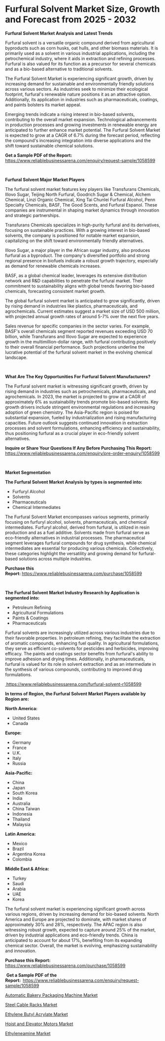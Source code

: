 <p><h1>Furfural Solvent Market Size, Growth and Forecast from 2025 - 2032</h1></p><p><strong>Furfural Solvent Market Analysis and Latest Trends</strong></p>
<p><p>Furfural solvent is a versatile organic compound derived from agricultural byproducts such as corn husks, oat hulls, and other biomass materials. It is primarily used as a solvent in various industrial applications, including the petrochemical industry, where it aids in extraction and refining processes. Furfural is also valued for its function as a precursor for several chemicals and as a bio-based alternative to traditional solvents.</p><p>The Furfural Solvent Market is experiencing significant growth, driven by increasing demand for sustainable and environmentally friendly solutions across various sectors. As industries seek to minimize their ecological footprint, furfural's renewable nature positions it as an attractive option. Additionally, its application in industries such as pharmaceuticals, coatings, and paints bolsters its market appeal.</p><p>Emerging trends indicate a rising interest in bio-based solvents, contributing to the overall market expansion. Technological advancements in production processes and growing investments in renewable energy are anticipated to further enhance market potential. The Furfural Solvent Market is expected to grow at a CAGR of 6.7% during the forecast period, reflecting the compound's increasing integration into diverse applications and the shift toward sustainable chemical solutions.</p></p>
<p><strong>Get a Sample PDF of the Report:&nbsp;</strong> <a href="https://www.reliablebusinessarena.com/enquiry/request-sample/1058599?utm_campaign=2563&utm_medium=2&utm_source=Github&utm_content=ia&utm_term=31032025&utm_id=furfural-solvent">https://www.reliablebusinessarena.com/enquiry/request-sample/1058599</a></p>
<p>&nbsp;</p>
<p><strong>Furfural Solvent Major Market Players</strong></p>
<p><p>The furfural solvent market features key players like Transfurans Chemicals, Illovo Sugar, Teijing North Furfural, Goodrich Sugar & Chemical, Alchem Chemical, Linzi Organic Chemical, Xing Tai Chunlei Furfural Alcohol, Penn Specialty Chemicals, BASF, The Good Scents, and Furfural Espanol. These companies are instrumental in shaping market dynamics through innovation and strategic partnerships.</p><p>Transfurans Chemicals specializes in high-purity furfural and its derivatives, focusing on sustainable practices. With a growing interest in bio-based solvents, the company is positioned for notable market expansion, capitalizing on the shift toward environmentally friendly alternatives.</p><p>Illovo Sugar, a major player in the African sugar industry, also produces furfural as a byproduct. The company's diversified portfolio and strong regional presence in biofuels indicate a robust growth trajectory, especially as demand for renewable chemicals increases.</p><p>BASF, as a global chemical leader, leverages its extensive distribution network and R&D capabilities to penetrate the furfural market. Their commitment to sustainability aligns with global trends favoring bio-based chemicals, forecasting consistent market growth.</p><p>The global furfural solvent market is anticipated to grow significantly, driven by rising demand in industries like plastics, pharmaceuticals, and agrochemicals. Current estimates suggest a market size of USD 500 million, with projected annual growth rates of around 5-7% over the next five years.</p><p>Sales revenue for specific companies in the sector varies. For example, BASF's overall chemicals segment reported revenues exceeding USD 70 billion, while Transfurans and Illovo Sugar are expected to experience growth in the multimillion-dollar range, with furfural contributing positively to their overall financial performance. Such projections underline the lucrative potential of the furfural solvent market in the evolving chemical landscape.</p></p>
<p>&nbsp;</p>
<p><strong>What Are The Key Opportunities For Furfural Solvent Manufacturers?</strong></p>
<p><p>The Furfural solvent market is witnessing significant growth, driven by rising demand in industries such as petrochemicals, pharmaceuticals, and agrochemicals. In 2023, the market is projected to grow at a CAGR of approximately 6% as sustainability trends promote bio-based solvents. Key growth drivers include stringent environmental regulations and increasing adoption of green chemistry. The Asia-Pacific region is poised for substantial expansion, fueled by industrialization and rising manufacturing capacities. Future outlook suggests continued innovation in extraction processes and solvent formulations, enhancing efficiency and sustainability, thus positioning furfural as a crucial player in eco-friendly solvent alternatives.</p></p>
<p><strong>Inquire or Share Your Questions If Any Before Purchasing This Report:</strong> <a href="https://www.reliablebusinessarena.com/enquiry/pre-order-enquiry/1058599?utm_campaign=2563&utm_medium=2&utm_source=Github&utm_content=ia&utm_term=31032025&utm_id=furfural-solvent">https://www.reliablebusinessarena.com/enquiry/pre-order-enquiry/1058599</a></p>
<p>&nbsp;</p>
<p><strong>Market Segmentation</strong></p>
<p><strong>The Furfural Solvent Market Analysis by types is segmented into:</strong></p>
<p><ul><li>Furfuryl Alcohol</li><li>Solvents</li><li>Pharmaceuticals</li><li>Chemical Intermediates</li></ul></p>
<p><p>The Furfural Solvent Market encompasses various segments, primarily focusing on furfuryl alcohol, solvents, pharmaceuticals, and chemical intermediates. Furfuryl alcohol, derived from furfural, is utilized in resin production and as a fuel additive. Solvents made from furfural serve as eco-friendly alternatives in industrial processes. The pharmaceutical segment leverages furfural compounds for drug synthesis, while chemical intermediates are essential for producing various chemicals. Collectively, these categories highlight the versatility and growing demand for furfural-based solutions across multiple industries.</p></p>
<p><strong>Purchase this Report:&nbsp;</strong><a href="https://www.reliablebusinessarena.com/purchase/1058599?utm_campaign=2563&utm_medium=2&utm_source=Github&utm_content=ia&utm_term=31032025&utm_id=furfural-solvent">https://www.reliablebusinessarena.com/purchase/1058599</a></p>
<p>&nbsp;</p>
<p><strong>The Furfural Solvent Market Industry Research by Application is segmented into:</strong></p>
<p><ul><li>Petroleum Refining</li><li>Agricultural Formulations</li><li>Paints & Coatings</li><li>Pharmaceuticals</li></ul></p>
<p><p>Furfural solvents are increasingly utilized across various industries due to their favorable properties. In petroleum refining, they facilitate the extraction of aromatic compounds, enhancing fuel quality. In agricultural formulations, they serve as efficient co-solvents for pesticides and herbicides, improving efficacy. The paints and coatings sector benefits from furfural's ability to improve adhesion and drying times. Additionally, in pharmaceuticals, furfural is valued for its role in solvent extraction and as an intermediate in the synthesis of various compounds, contributing to improved drug formulations.</p></p>
<p><a href="https://www.reliablebusinessarena.com/furfural-solvent-r1058599?utm_campaign=2563&utm_medium=2&utm_source=Github&utm_content=ia&utm_term=31032025&utm_id=furfural-solvent">&nbsp;https://www.reliablebusinessarena.com/furfural-solvent-r1058599</a></p>
<p><strong>In terms of Region, the Furfural Solvent Market Players available by Region are:</strong></p>
<p>
    <p> <strong> North America: </strong>
        <ul>
            <li>United States</li>
            <li>Canada</li>
        </ul>
        </p> 
    <p> <strong> Europe: </strong>
        <ul>
            <li>Germany</li>
            <li>France</li>
            <li>U.K.</li>
            <li>Italy</li>
            <li>Russia</li>
        </ul>
        </p> 
    <p> <strong> Asia-Pacific: </strong>
        <ul>
            <li>China</li>
            <li>Japan</li>
            <li>South Korea</li>
            <li>India</li>
            <li>Australia</li>
            <li>China Taiwan</li>
            <li>Indonesia</li>
            <li>Thailand</li>
            <li>Malaysia</li>
        </ul>
        </p> 
    <p> <strong> Latin America: </strong>
        <ul>
            <li>Mexico</li>
            <li>Brazil</li>
            <li>Argentina Korea</li>
            <li>Colombia</li>
        </ul>
        </p> 
    <p> <strong> Middle East & Africa: </strong>
        <ul>
            <li>Turkey</li>
            <li>Saudi</li>
            <li>Arabia</li>
            <li>UAE</li>
            <li>Korea</li>
        </ul>
    </p>
    </p>
<p><p>The furfural solvent market is experiencing significant growth across various regions, driven by increasing demand for bio-based solvents. North America and Europe are projected to dominate, with market shares of approximately 30% and 28%, respectively. The APAC region is also witnessing robust growth, expected to capture around 25% of the market, driven by industrial applications and eco-friendly trends. China is anticipated to account for about 17%, benefiting from its expanding chemical sector. Overall, the market is evolving, emphasizing sustainability and innovation.</p></p>
<p><strong>Purchase this Report: </strong><a href="https://www.reliablebusinessarena.com/purchase/1058599?utm_campaign=2563&utm_medium=2&utm_source=Github&utm_content=ia&utm_term=31032025&utm_id=furfural-solvent">https://www.reliablebusinessarena.com/purchase/1058599</a></p>
<p>&nbsp;<strong>Get a Sample PDF of the Report:&nbsp;&nbsp;</strong><a href="https://www.reliablebusinessarena.com/enquiry/request-sample/1058599?utm_campaign=2563&utm_medium=2&utm_source=Github&utm_content=ia&utm_term=31032025&utm_id=furfural-solvent">https://www.reliablebusinessarena.com/enquiry/request-sample/1058599</a></p>
<p><strong></strong></p>
<p><p><a href="https://www.linkedin.com/pulse/study-automatic-bakery-packaging-machine-market-projectinga-qopcf?utm_campaign=2563&utm_medium=2&utm_source=Github&utm_content=ia&utm_term=31032025&utm_id=furfural-solvent">Automatic Bakery Packaging Machine Market</a></p><p><a href="https://www.linkedin.com/pulse/latest-trends-applications-growth-forecast-global-steel-t6vof?utm_campaign=2563&utm_medium=2&utm_source=Github&utm_content=ia&utm_term=31032025&utm_id=furfural-solvent">Steel Cable Racks Market</a></p><p><a href="https://github.com/edacruz6/Market-Research-Report-List-1/blob/main/ethylene-butyl-acrylate-market.md?utm_campaign=2563&utm_medium=2&utm_source=Github&utm_content=ia&utm_term=31032025&utm_id=furfural-solvent">Ethylene Butyl Acrylate Market</a></p><p><a href="https://www.linkedin.com/pulse/hoist-elevator-motors-market-analysis-structure-size-growing-vdbxc?utm_campaign=2563&utm_medium=2&utm_source=Github&utm_content=ia&utm_term=31032025&utm_id=furfural-solvent">Hoist and Elevator Motors Market</a></p><p><a href="https://github.com/GenaGaines34/Market-Research-Report-List-2/blob/main/ethyleneamine-market.md?utm_campaign=2563&utm_medium=2&utm_source=Github&utm_content=ia&utm_term=31032025&utm_id=furfural-solvent">Ethyleneamine Market</a></p></p>